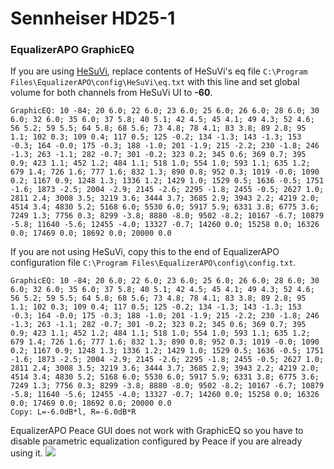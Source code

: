 # Sennheiser HD25-1
### EqualizerAPO GraphicEQ
If you are using [HeSuVi](https://sourceforge.net/projects/hesuvi/), replace contents of HeSuVi's eq file `C:\Program Files\EqualizerAPO\config\HeSuVi\eq.txt` with this line and set global volume for both channels from HeSuVi UI to **-60**.
```
GraphicEQ: 10 -84; 20 6.0; 22 6.0; 23 6.0; 25 6.0; 26 6.0; 28 6.0; 30 6.0; 32 6.0; 35 6.0; 37 5.8; 40 5.1; 42 4.5; 45 4.1; 49 4.3; 52 4.6; 56 5.2; 59 5.5; 64 5.8; 68 5.6; 73 4.8; 78 4.1; 83 3.8; 89 2.8; 95 1.1; 102 0.3; 109 0.4; 117 0.5; 125 -0.2; 134 -1.3; 143 -1.3; 153 -0.3; 164 -0.0; 175 -0.3; 188 -1.0; 201 -1.9; 215 -2.2; 230 -1.8; 246 -1.3; 263 -1.1; 282 -0.7; 301 -0.2; 323 0.2; 345 0.6; 369 0.7; 395 0.9; 423 1.1; 452 1.2; 484 1.1; 518 1.0; 554 1.0; 593 1.1; 635 1.2; 679 1.4; 726 1.6; 777 1.6; 832 1.3; 890 0.8; 952 0.3; 1019 -0.0; 1090 0.2; 1167 0.9; 1248 1.3; 1336 1.2; 1429 1.0; 1529 0.5; 1636 -0.5; 1751 -1.6; 1873 -2.5; 2004 -2.9; 2145 -2.6; 2295 -1.8; 2455 -0.5; 2627 1.0; 2811 2.4; 3008 3.5; 3219 3.6; 3444 3.7; 3685 2.9; 3943 2.2; 4219 2.0; 4514 3.4; 4830 5.2; 5168 6.0; 5530 6.0; 5917 5.9; 6331 3.8; 6775 3.6; 7249 1.3; 7756 0.3; 8299 -3.8; 8880 -8.0; 9502 -8.2; 10167 -6.7; 10879 -5.8; 11640 -5.6; 12455 -4.0; 13327 -0.7; 14260 0.0; 15258 0.0; 16326 0.0; 17469 0.0; 18692 0.0; 20000 0.0
```
If you are not using HeSuVi, copy this to the end of EqualizerAPO configuration file `C:\Program Files\EqualizerAPO\config\config.txt`.
```
GraphicEQ: 10 -84; 20 6.0; 22 6.0; 23 6.0; 25 6.0; 26 6.0; 28 6.0; 30 6.0; 32 6.0; 35 6.0; 37 5.8; 40 5.1; 42 4.5; 45 4.1; 49 4.3; 52 4.6; 56 5.2; 59 5.5; 64 5.8; 68 5.6; 73 4.8; 78 4.1; 83 3.8; 89 2.8; 95 1.1; 102 0.3; 109 0.4; 117 0.5; 125 -0.2; 134 -1.3; 143 -1.3; 153 -0.3; 164 -0.0; 175 -0.3; 188 -1.0; 201 -1.9; 215 -2.2; 230 -1.8; 246 -1.3; 263 -1.1; 282 -0.7; 301 -0.2; 323 0.2; 345 0.6; 369 0.7; 395 0.9; 423 1.1; 452 1.2; 484 1.1; 518 1.0; 554 1.0; 593 1.1; 635 1.2; 679 1.4; 726 1.6; 777 1.6; 832 1.3; 890 0.8; 952 0.3; 1019 -0.0; 1090 0.2; 1167 0.9; 1248 1.3; 1336 1.2; 1429 1.0; 1529 0.5; 1636 -0.5; 1751 -1.6; 1873 -2.5; 2004 -2.9; 2145 -2.6; 2295 -1.8; 2455 -0.5; 2627 1.0; 2811 2.4; 3008 3.5; 3219 3.6; 3444 3.7; 3685 2.9; 3943 2.2; 4219 2.0; 4514 3.4; 4830 5.2; 5168 6.0; 5530 6.0; 5917 5.9; 6331 3.8; 6775 3.6; 7249 1.3; 7756 0.3; 8299 -3.8; 8880 -8.0; 9502 -8.2; 10167 -6.7; 10879 -5.8; 11640 -5.6; 12455 -4.0; 13327 -0.7; 14260 0.0; 15258 0.0; 16326 0.0; 17469 0.0; 18692 0.0; 20000 0.0
Copy: L=-6.0dB*l, R=-6.0dB*R
```
EqualizerAPO Peace GUI does not work with GraphicEQ so you have to disable parametric equalization configured by Peace if you are already using it.
![](https://raw.githubusercontent.com/jaakkopasanen/AutoEq/master/results/Sonoma%20Model%20One/headphoncecom/onear/Sennheiser%20HD25-1/Sennheiser%20HD25-1.png)
